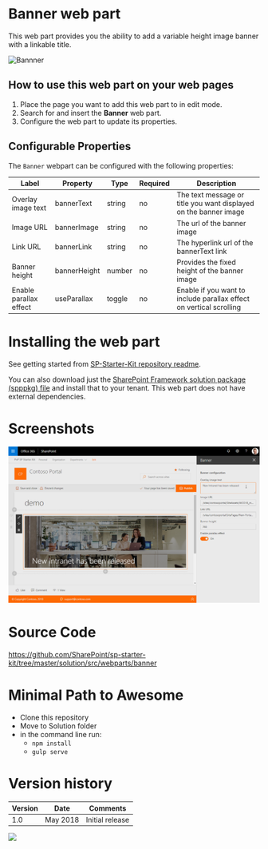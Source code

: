 # Banner web part

This web part provides you the ability to add a variable height image banner with a linkable title.

![Bannner](../../assets/images/components/part-banner.gif)

## How to use this web part on your web pages

1. Place the page you want to add this web part to in edit mode.
2. Search for and insert the **Banner** web part.
3. Configure the web part to update its properties.

## Configurable Properties

The `Banner` webpart can be configured with the following properties:

| Label | Property | Type | Required | Description |
| ---- | ---- | ---- | ---- | ---- |
| Overlay image text | bannerText | string | no | The text message or title you want displayed on the banner image |
| Image URL | bannerImage | string | no | The url of the banner image |
| Link URL | bannerLink | string | no | The hyperlink url of the bannerText link |
| Banner height | bannerHeight | number | no | Provides the fixed height of the banner image |
| Enable parallax effect | useParallax | toggle | no | Enable if you want to include parallax effect on vertical scrolling |


# Installing the web part

See getting started from [SP-Starter-Kit repository readme](https://github.com/SharePoint/sp-starter-kit). 

You can also download just the [SharePoint Framework solution package (spppkg) file](https://github.com/SharePoint/sp-starter-kit/blob/master/package/sharepoint-starter-kit.sppkg) and install that to your tenant. This web part does not have external dependencies.

# Screenshots

![Bannner](../../assets/images/components/part-banner.png)

# Source Code

https://github.com/SharePoint/sp-starter-kit/tree/master/solution/src/webparts/banner

# Minimal Path to Awesome

- Clone this repository
- Move to Solution folder
- in the command line run:
  - `npm install`
  - `gulp serve`

# Version history

Version|Date|Comments
-------|----|--------
1.0|May 2018|Initial release


![](https://telemetry.sharepointpnp.com/sp-starter-kit/documentation/components/wp-banner)